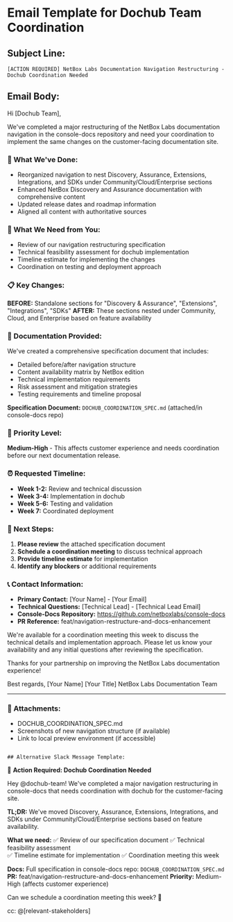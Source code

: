 # Email Template for Dochub Team Coordination

## Subject Line:
```
[ACTION REQUIRED] NetBox Labs Documentation Navigation Restructuring - Dochub Coordination Needed
```

## Email Body:

Hi [Dochub Team],

We've completed a major restructuring of the NetBox Labs documentation navigation in the console-docs repository and need your coordination to implement the same changes on the customer-facing documentation site.

### **🎯 What We've Done:**
- Reorganized navigation to nest Discovery, Assurance, Extensions, Integrations, and SDKs under Community/Cloud/Enterprise sections
- Enhanced NetBox Discovery and Assurance documentation with comprehensive content
- Updated release dates and roadmap information
- Aligned all content with authoritative sources

### **🔄 What We Need from You:**
- Review of our navigation restructuring specification
- Technical feasibility assessment for dochub implementation
- Timeline estimate for implementing the changes
- Coordination on testing and deployment approach

### **📋 Key Changes:**
**BEFORE:** Standalone sections for "Discovery & Assurance", "Extensions", "Integrations", "SDKs"
**AFTER:** These sections nested under Community, Cloud, and Enterprise based on feature availability

### **📄 Documentation Provided:**
We've created a comprehensive specification document that includes:
- Detailed before/after navigation structure
- Content availability matrix by NetBox edition
- Technical implementation requirements
- Risk assessment and mitigation strategies
- Testing requirements and timeline proposal

**Specification Document:** `DOCHUB_COORDINATION_SPEC.md` (attached/in console-docs repo)

### **🚨 Priority Level:**
**Medium-High** - This affects customer experience and needs coordination before our next documentation release.

### **⏰ Requested Timeline:**
- **Week 1-2:** Review and technical discussion
- **Week 3-4:** Implementation in dochub
- **Week 5-6:** Testing and validation
- **Week 7:** Coordinated deployment

### **🤝 Next Steps:**
1. **Please review** the attached specification document
2. **Schedule a coordination meeting** to discuss technical approach
3. **Provide timeline estimate** for implementation
4. **Identify any blockers** or additional requirements

### **📞 Contact Information:**
- **Primary Contact:** [Your Name] - [Your Email]
- **Technical Questions:** [Technical Lead] - [Technical Lead Email]
- **Console-Docs Repository:** https://github.com/netboxlabs/console-docs
- **PR Reference:** feat/navigation-restructure-and-docs-enhancement

We're available for a coordination meeting this week to discuss the technical details and implementation approach. Please let us know your availability and any initial questions after reviewing the specification.

Thanks for your partnership on improving the NetBox Labs documentation experience!

Best regards,
[Your Name]
[Your Title]
NetBox Labs Documentation Team

---

### **📎 Attachments:**
- DOCHUB_COORDINATION_SPEC.md
- Screenshots of new navigation structure (if available)
- Link to local preview environment (if accessible)
```

## Alternative Slack Message Template:

```
🚨 **Action Required: Dochub Coordination Needed**

Hey @dochub-team! We've completed a major navigation restructuring in console-docs that needs coordination with dochub for the customer-facing site.

**TL;DR:** We've moved Discovery, Assurance, Extensions, Integrations, and SDKs under Community/Cloud/Enterprise sections based on feature availability.

**What we need:**
✅ Review of our specification document
✅ Technical feasibility assessment  
✅ Timeline estimate for implementation
✅ Coordination meeting this week

**Docs:** Full specification in console-docs repo: `DOCHUB_COORDINATION_SPEC.md`
**PR:** feat/navigation-restructure-and-docs-enhancement
**Priority:** Medium-High (affects customer experience)

Can we schedule a coordination meeting this week? 📅

cc: @[relevant-stakeholders]
``` 